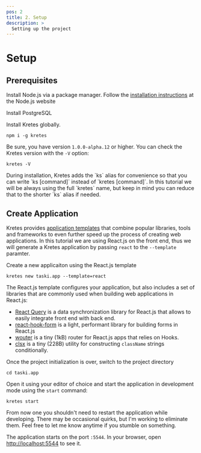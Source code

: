 ```yaml
---
pos: 2
title: 2. Setup
description: >
  Setting up the project
---
```


# Setup

## Prerequisites

Install Node.js via a package manager. Follow the [installation instructions](https://nodejs.org/en/download/package-manager/) at the Node.js website

Install PostgreSQL

Install Kretes globally.
```
npm i -g kretes
```

Be sure, you have version `1.0.0-alpha.12` or higher. You can check the Kretes version with the `-V` option:

```
kretes -V
```

<Notice>
During installation, Kretes adds the `ks` alias for convenience so that you can write `ks [command]` instead of `kretes [command]`. In this tutorial we will be always using the full `kretes` name, but keep in mind you can reduce that to the shorter `ks` alias if needed.
</Notice>

## Create Application

Kretes provides [application templates](/docs/integrations) that combine popular libraries, tools and frameworks to even further speed up the process of creating web applications. In this tutorial we are using React.js on the front end, thus we will generate a Kretes application by passing `react` to the `--template` paramter.

Create a new applicaiton using the React.js template

```
kretes new taski.app --template=react
```

The React.js template configures your application, but also includes a set of libraries that are commonly used when building web applications in React.js:

* [React Query](https://react-query.tanstack.com) is a data synchronization library for React.js that allows to easily integrate front end with back end.
* [react-hook-form](https://react-hook-form.com) is a light, performant library for building forms in React.js
* [wouter](https://github.com/molefrog/wouter) is a tiny (1kB) router for React.js apps that relies on Hooks.
* [clsx](https://github.com/lukeed/clsx) is a tiny (228B) utility for constructing `className` strings conditionally.

Once the project initialization is over, switch to the project directory

```
cd taski.app
```

Open it using your editor of choice and start the application in development mode using the `start` command:

```
kretes start
```

From now one you shouldn't need to restart the application while developing. There may be occasional quirks, but I'm working to eliminate them. Feel free to let me know anytime if you stumble on something.

The application starts on the port `:5544`. In your browser, open [http://localhost:5544](http://localhost:5544) to see it.
